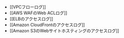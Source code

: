 - [[VPCフローログ]]
- [[AWS WAFのWeb ACLログ]]
- [[ELBのアクセスログ]]
- [[Amazon CloudFrontのアクセスログ]]
- [[Amazon S3のWebサイトホスティングのアクセスログ]]